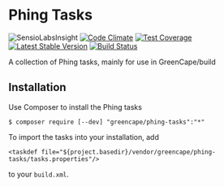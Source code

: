 # Phing Tasks

![SensioLabsInsight](https://insight.sensiolabs.com/projects/d3a1f999-20d8-4496-8828-73ec563a0846/mini.png)
[![Code Climate](https://codeclimate.com/github/GreenCape/phing-tasks/badges/gpa.svg)](https://codeclimate.com/github/GreenCape/phing-tasks)
[![Test Coverage](https://codeclimate.com/github/GreenCape/phing-tasks/badges/coverage.svg)](https://codeclimate.com/github/GreenCape/phing-tasks/coverage)
[![Latest Stable Version](https://poser.pugx.org/greencape/phing-tasks/v/stable.png)](https://packagist.org/packages/greencape/phing-tasks)
[![Build Status](https://api.travis-ci.org/GreenCape/phing-tasks.svg?branch=master)](https://travis-ci.org/greencape/phing-tasks)

A collection of Phing tasks, mainly for use in GreenCape/build

## Installation

Use Composer to install the Phing tasks

```
$ composer require [--dev] "greencape/phing-tasks":"*"
```

To import the tasks into your installation, add

```
<taskdef file="${project.basedir}/vendor/greencape/phing-tasks/tasks.properties"/>
```

to your `build.xml`.
